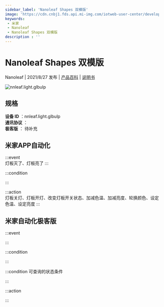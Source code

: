 ```yaml
---
sidebar_label: 'Nanoleaf Shapes 双模版'
image: 'https://cdn.cnbj1.fds.api.mi-img.com/iotweb-user-center/developer_1679047839436qrSbCZvr.png?GalaxyAccessKeyId=AKVGLQWBOVIRQ3XLEW&Expires=9223372036854775807&Signature=jHHZQBjj46MawyQUIjB7gfrmcPw='
keywords: 
 - 米家
 - Nanoleaf
 - Nanoleaf Shapes 双模版
description : ''
---
```

# Nanoleaf Shapes 双模版

Nanoleaf | 2021/8/27 发布 | [产品百科](https://home.mi.com/webapp/content/baike/product/index.html?model=nnleaf.light.glbulp/) | [说明书](https://home.mi.com/views/introduction.html?model=nnleaf.light.glbulp&region=cn)

![nnleaf.light.glbulp](https://cdn.cnbj1.fds.api.mi-img.com/iotweb-user-center/developer_1679047839436qrSbCZvr.png?GalaxyAccessKeyId=AKVGLQWBOVIRQ3XLEW&Expires=9223372036854775807&Signature=jHHZQBjj46MawyQUIjB7gfrmcPw=)

## 规格  
> 
**设备 ID** ：nnleaf.light.glbulp  
**通讯协议** ：  
**极客版**  ： 待补充 


## 米家APP自动化  

:::event  
灯板灭了、灯板亮了
:::

:::condition  

:::

:::action   
灯板关灯、灯板开灯、改变灯板开关状态、加减色温、加减亮度、轮换颜色、设定色温、设定亮度
:::

## 米家自动化极客版  

:::event  

:::

:::condition  

:::

:::condition 可查询的状态条件  

:::

:::action  

:::

        

